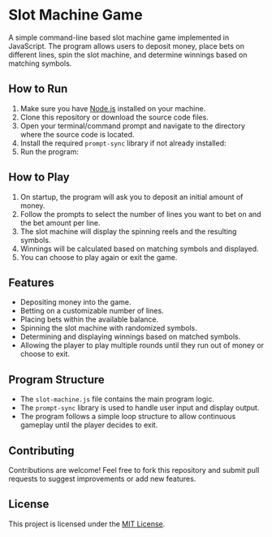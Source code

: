 # Slot Machine Game

A simple command-line based slot machine game implemented in JavaScript. The program allows users to deposit money, place bets on different lines, spin the slot machine, and determine winnings based on matching symbols.

## How to Run

1. Make sure you have [Node.js](https://nodejs.org/) installed on your machine.
2. Clone this repository or download the source code files.
3. Open your terminal/command prompt and navigate to the directory where the source code is located.
4. Install the required `prompt-sync` library if not already installed:
5. Run the program:

## How to Play

1. On startup, the program will ask you to deposit an initial amount of money.
2. Follow the prompts to select the number of lines you want to bet on and the bet amount per line.
3. The slot machine will display the spinning reels and the resulting symbols.
4. Winnings will be calculated based on matching symbols and displayed.
5. You can choose to play again or exit the game.

## Features

- Depositing money into the game.
- Betting on a customizable number of lines.
- Placing bets within the available balance.
- Spinning the slot machine with randomized symbols.
- Determining and displaying winnings based on matched symbols.
- Allowing the player to play multiple rounds until they run out of money or choose to exit.

## Program Structure

- The `slot-machine.js` file contains the main program logic.
- The `prompt-sync` library is used to handle user input and display output.
- The program follows a simple loop structure to allow continuous gameplay until the player decides to exit.

## Contributing

Contributions are welcome! Feel free to fork this repository and submit pull requests to suggest improvements or add new features.

## License

This project is licensed under the [MIT License](LICENSE).
